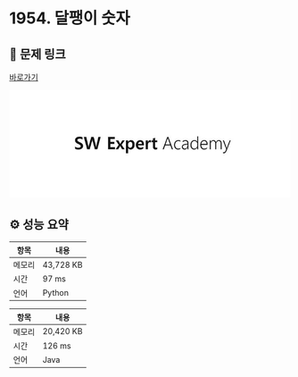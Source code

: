 # 1954. 달팽이 숫자

## 🔗 문제 링크

[바로가기](https://swexpertacademy.com/main/code/problem/problemDetail.do?contestProbId=AV5PobmqAPoDFAUq)

![SWEA 로고](../../images/swea.jpg)

## ⚙️ 성능 요약

| 항목   | 내용      |
| ------ | --------- |
| 메모리 | 43,728 KB |
| 시간   | 97 ms     |
| 언어   | Python    |

| 항목   | 내용      |
| ------ | --------- |
| 메모리 | 20,420 KB |
| 시간   | 126 ms    |
| 언어   | Java      |
